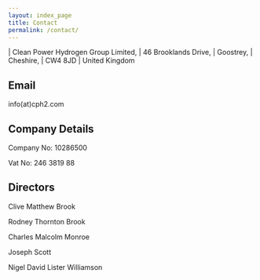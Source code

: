 ```yaml
---
layout: index_page
title: Contact
permalink: /contact/
---
```


| Clean Power Hydrogen Group Limited,
| 46 Brooklands Drive,
| Goostrey,
| Cheshire,
| CW4 8JD
| United Kingdom


Email
------------------------------
  info(at)cph2.com


Company Details
------------------------------
Company No:	10286500
  
Vat No:	246 3819 88


Directors
------------------------------
Clive Matthew Brook

Rodney Thornton Brook

Charles Malcolm Monroe

Joseph Scott

Nigel David Lister Williamson

